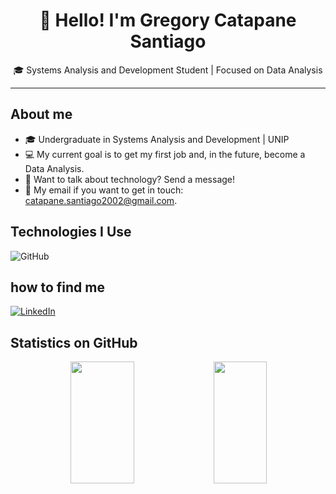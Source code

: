 <h1 align="center">👋 Hello! I'm Gregory Catapane Santiago</h1>

<p align="center">
  🎓 Systems Analysis and Development Student | Focused on Data Analysis  
</p>

--- 

## About me

- 🎓 Undergraduate in Systems Analysis and Development | UNIP
- 💻 My current goal is to get my first job and, in the future, become a Data Analysis.
- 💭 Want to talk about technology? Send a message!
- 📧 My email if you want to get in touch: catapane.santiago2002@gmail.com.

## Technologies I Use
![GitHub](https://img.shields.io/badge/GitHub-181717?style=for-the-badge&logo=github&logoColor=white)

## how to find me

[![LinkedIn](https://img.shields.io/badge/linkedin-%230077B5.svg?style=for-the-badge&logo=linkedin&logoColor=white)](https://www.linkedin.com/in/gregorycatapane/)

## Statistics on GitHub

<div align='center'>
   <img width="45%" height="195px" src="https://github-readme-stats.vercel.app/api?username=osantiagoo02&show_icons=true&count_private=true&title_color=80F7D4&icon_color=9d00ff&text_color=c9d1d9&bg_color=0d1117&border_color=fff0" />
   <img width="41%" height="195px" src="https://github-readme-stats.vercel.app/api/top-langs/?username=osantiagoo02&layout=compact&title_color=80F7D4&text_color=fff&bg_color=0d1117&border_color=fff0" />
<div align='center'>
